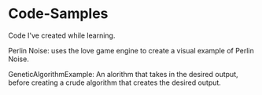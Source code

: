 Code-Samples
============
Code I've created while learning.

Perlin Noise: uses the love game engine to create a visual example of Perlin Noise.

GeneticAlgorithmExample: An alorithm that takes in the desired output, before creating a crude algorithm that creates
the desired output.
